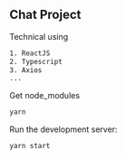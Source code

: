 ## Chat Project

Technical using

```bash
1. ReactJS
2. Typescript
3. Axios
...
```

Get node_modules

```bash
yarn
```

Run the development server:

```bash
yarn start
```
